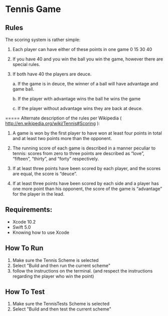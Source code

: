 # Tennis Game

## Rules

The scoring system is rather simple:

1. Each player can have either of these points in one game 0 15 30 40

2. If you have 40 and you win the ball you win the game, however there are special rules.

3. If both have 40 the players are deuce. 
  
    a. If the game is in deuce, the winner of a ball will have advantage and game ball. 
  
    b. If the player with advantage wins the ball he wins the game 
  
    c. If the player without advantage wins they are back at deuce.

===== Alternate description of the rules per Wikipedia ( http://en.wikipedia.org/wiki/Tennis#Scoring ):

1. A game is won by the first player to have won at least four points in total and at least two points more than the opponent.

2. The running score of each game is described in a manner peculiar to tennis: scores from zero to three points are described as “love”, “fifteen”, “thirty”, and “forty” respectively.

3. If at least three points have been scored by each player, and the scores are equal, the score is “deuce”.

4. If at least three points have been scored by each side and a player has one more point than his opponent, the score of the game is “advantage” for the player in the lead.

## Requirements:
- Xcode 10.2
- Swift 5.0
- Knowing how to use Xcode

## How To Run
1. Make sure the Tennis Scheme is selected
2. Select "Build and then run the current scheme"
3. follow the instructions on the terminal. (and respect the instructions regarding the player who win the point)

## How To Test
1. Make sure the TennisTests Scheme is selected
2. Select "Build and then test the current scheme"

